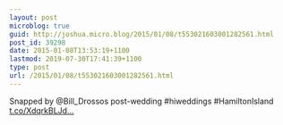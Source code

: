 ```yaml
---
layout: post
microblog: true
guid: http://joshua.micro.blog/2015/01/08/t553021603001282561.html
post_id: 39298
date: 2015-01-08T13:53:19+1100
lastmod: 2019-07-30T17:41:39+1100
type: post
url: /2015/01/08/t553021603001282561.html
---
```

Snapped by @Bill_Drossos post-wedding #hiweddings #HamiltonIsland [t.co/XdqrkBLJd...](http://t.co/XdqrkBLJdc)
